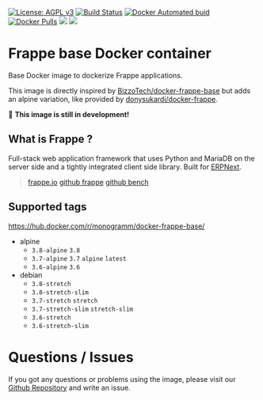 
[uri_license]: http://www.gnu.org/licenses/agpl.html
[uri_license_image]: https://img.shields.io/badge/License-AGPL%20v3-blue.svg

[![License: AGPL v3][uri_license_image]][uri_license]
[![Build Status](https://travis-ci.org/Monogramm/docker-frappe-base.svg)](https://travis-ci.org/Monogramm/docker-frappe-base)
[![Docker Automated buid](https://img.shields.io/docker/build/monogramm/docker-frappe-base.svg)](https://hub.docker.com/r/monogramm/docker-frappe-base/)
[![Docker Pulls](https://img.shields.io/docker/pulls/monogramm/docker-frappe-base.svg)](https://hub.docker.com/r/monogramm/docker-frappe-base/)
[![](https://images.microbadger.com/badges/version/monogramm/docker-frappe-base.svg)](https://microbadger.com/images/monogramm/docker-frappe-base)
[![](https://images.microbadger.com/badges/image/monogramm/docker-frappe-base.svg)](https://microbadger.com/images/monogramm/docker-frappe-base)

# Frappe base Docker container

Base Docker image to dockerize Frappe applications.

This image is directly inspired by [BizzoTech/docker-frappe-base](https://github.com/BizzoTech/docker-frappe-base) but adds an alpine variation, like provided by [donysukardi/docker-frappe](https://github.com/donysukardi/docker-frappe).

:construction: **This image is still in development!**

## What is Frappe ?

Full-stack web application framework that uses Python and MariaDB on the server side and a tightly integrated client side library. Built for [ERPNext](https://erpnext.com/).

> [frappe.io](https://frappe.io/)
> [github frappe](https://github.com/frappe/frappe)
> [github bench](https://github.com/frappe/bench)

## Supported tags

https://hub.docker.com/r/monogramm/docker-frappe-base/

* alpine
    - `3.8-alpine` `3.8`
    - `3.7-alpine` `3.7` `alpine` `latest`
    - `3.6-alpine` `3.6`
* debian
    - `3.8-stretch`
    - `3.8-stretch-slim`
    - `3.7-stretch` `stretch`
    - `3.7-stretch-slim` `stretch-slim`
    - `3.6-stretch`
    - `3.6-stretch-slim`

# Questions / Issues
If you got any questions or problems using the image, please visit our [Github Repository](https://github.com/Monogramm/docker-frappe-base) and write an issue.  
